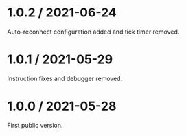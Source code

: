 # 1.0.2 / 2021-06-24

Auto-reconnect configuration added and tick timer removed.

# 1.0.1 / 2021-05-29

Instruction fixes and debugger removed.

# 1.0.0 / 2021-05-28

First public version.


